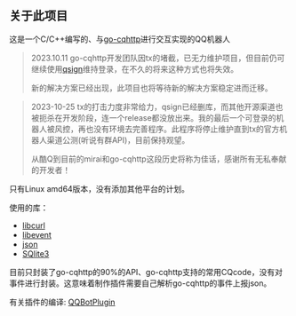 ## 关于此项目

这是一个C/C++编写的、与[go-cqhttp](https://github.com/Mrs4s/go-cqhttp)进行交互实现的QQ机器人

> 2023.10.11 go-cqhttp开发团队因tx的堵截，已无力维护项目，但目前仍可继续使用[qsign](https://github.com/fuqiuluo/unidbg-fetch-qsign)维持登录，在不久的将来这种方式也将失效。
>
> 新的解决方案已经出现，此项目也将等待新的解决方案稳定进而迁移。

> 2023-10-25 tx的打击力度非常给力，qsign已经删库，而其他开源渠道也被扼杀在开发阶段，连一个release都没放出来。我的最后一个可登录的机器人被风控，再也没有环境去完善程序。此程序将停止维护直到tx的官方机器人渠道公测(听说有群API)，目前保持观望。
>
> 从酷Q到目前的mirai和go-cqhttp这段历史将称为佳话，感谢所有无私奉献的开发者！

只有Linux amd64版本，没有添加其他平台的计划。

使用的库：

- [libcurl](https://github.com/curl/curl/)
- [libevent](https://github.com/libevent/libevent) 
- [json](https://github.com/nlohmann/json/#projects-using-json-for-modern-c)
- [SQlite3](https://www.sqlite.org)

目前只封装了go-cqhttp的90%的API、go-cqhttp支持的常用CQcode，没有对事件进行封装。这意味着制作插件需要自己解析go-cqhttp的事件上报json。

有关插件的编译: [QQBotPlugin](https://github.com/RuiPro/QQBotPlugin)